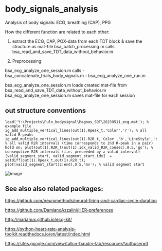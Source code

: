 # body_signals_analysis

Analysis of body signals: ECG, breathing (CAP), PPG

How the different function are related to each other: 

1. extract the ECG, CAP, POX-data from each TDT block & save the structure as mat-file
bsa_batch_processing.m calls  bsa_read_and_save_TDT_data_without_behavior.m

2. Preprocessing

bsa_ecg_analyze_one_session.m calls 
        - bsa_concatenate_trials_body_signals.m
        - bsa_ecg_analyze_one_run.m

bsa_ecg_analyze_one_session.m loads created mat-file from bsa_read_and_save_TDT_data_without_behavior.m
bsa_ecg_analyze_one_session.m saves mat-file for each session

## out structure conventions
```
load('Y:\Projects\Pulv_bodysignal\Magnus_SDT\20230511_ecg.mat'); % example file
ig_add_multiple_vertical_lines(out(1).Rpeak_t,'Color','r'); % all valid R-peaks
ig_add_multiple_vertical_lines(out(1).R2R_t,'Color','b','LineStyle',':'); % all valid R2R intervals (time corresponds to 2nd R-peak in a pair)
hold on; plot(out(1).R2R_t(out(1).idx_valid_R2R_consec),0.5,'go'); % consequtive R2R intervals (i.e. preceeded by a valid interval) 
[valid_segment_start, valid_segment_start_idx]  = setdiff(out(1).Rpeak_t,out(1).R2R_t);
plot(valid_segment_start(2:end),0.5,'mv'); % valid segment start
```
![image](https://github.com/dagdpz/body_signals_analysis/assets/9905148/9bba12be-bb68-4305-b996-c54db2d08050)


## See also also related packages: 

https://github.com/neuromethods/neural-firing-and-cardiac-cycle-duration

https://github.com/DamianoAzzalini/HER-preferences

http://marianux.github.io/ecg-kit/

https://python-heart-rate-analysis-toolkit.readthedocs.io/en/latest/index.html

https://sites.google.com/view/tallon-baudry-lab/resources?authuser=0
